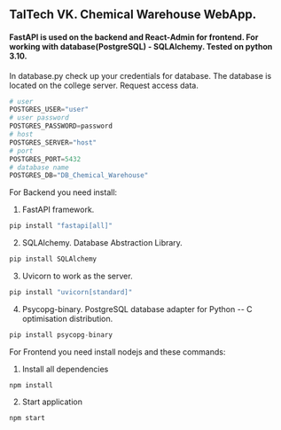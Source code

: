 ## TalTech VK. Chemical Warehouse WebApp.

#### FastAPI is used on the backend and React-Admin for frontend. For working with database(PostgreSQL) - SQLAlchemy. Tested on python 3.10. 

In database.py check up your credentials for database. The database is located on the college server. Request access data.

```python
# user 
POSTGRES_USER="user"
# user password
POSTGRES_PASSWORD=password
# host
POSTGRES_SERVER="host"
# port
POSTGRES_PORT=5432
# database name
POSTGRES_DB="DB_Chemical_Warehouse"
```

For Backend you need install: <br />
1. FastAPI framework.
```python
pip install "fastapi[all]"
 ```
2. SQLAlchemy. Database Abstraction Library.
```python
pip install SQLAlchemy
 ```
3. Uvicorn to work as the server.
```python
pip install "uvicorn[standard]"
 ```
4. Psycopg-binary. PostgreSQL database adapter for Python -- C optimisation distribution.
```python
pip install psycopg-binary
 ```
For Frontend you need install nodejs and these commands: <br />
1. Install all dependencies
```
npm install
 ```
2. Start application
```
npm start
 ```
